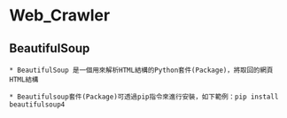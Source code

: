 Web_Crawler
===========
BeautifulSoup
-------------
```
* BeautifulSoup 是一個用來解析HTML結構的Python套件(Package)，將取回的網頁HTML結構

* Beautifulsoup套件(Package)可透過pip指令來進行安裝，如下範例：pip install beautifulsoup4
 ```

 

